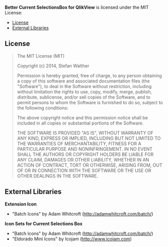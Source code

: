 **Better Current SelectionsBox for QlikView** is licensed under the MIT License:

* [License](#license)
* [External Libraries](#external-libraries)

## License

> The MIT License (MIT)
> 
> Copyright (c) 2014, Stefan Walther
> 
> Permission is hereby granted, free of charge, to any person obtaining a copy of
> this software and associated documentation files (the "Software"), to deal in
> the Software without restriction, including without limitation the rights to
> use, copy, modify, merge, publish, distribute, sublicense, and/or sell copies of
> the Software, and to permit persons to whom the Software is furnished to do so,
> subject to the following conditions:
> 
> The above copyright notice and this permission notice shall be included in all
> copies or substantial portions of the Software.
> 
> THE SOFTWARE IS PROVIDED "AS IS", WITHOUT WARRANTY OF ANY KIND, EXPRESS OR
> IMPLIED, INCLUDING BUT NOT LIMITED TO THE WARRANTIES OF MERCHANTABILITY, FITNESS
> FOR A PARTICULAR PURPOSE AND NONINFRINGEMENT. IN NO EVENT SHALL THE AUTHORS OR
> COPYRIGHT HOLDERS BE LIABLE FOR ANY CLAIM, DAMAGES OR OTHER LIABILITY, WHETHER
> IN AN ACTION OF CONTRACT, TORT OR OTHERWISE, ARISING FROM, OUT OF OR IN
> CONNECTION WITH THE SOFTWARE OR THE USE OR OTHER DEALINGS IN THE SOFTWARE.

## External Libraries

**Extension Icon**
* "Batch Icons" by Adam Whitcroft (http://adamwhitcroft.com/batch/)

**Icon Sets for Current Selections Box**
* "Batch Icons" by Adam Whitcroft (http://adamwhitcroft.com/batch/)
* "Eldorado Mini Icons" by Icojam (http://www.icojam.com)